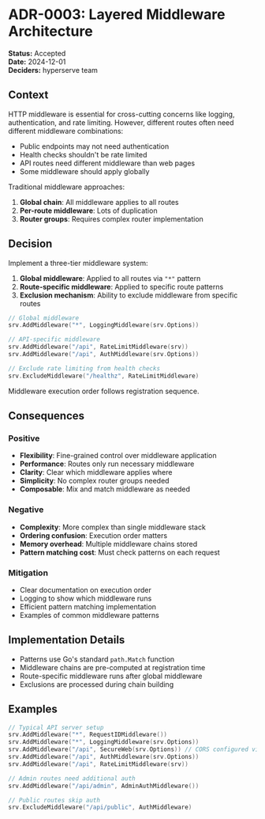# ADR-0003: Layered Middleware Architecture

**Status:** Accepted  
**Date:** 2024-12-01  
**Deciders:** hyperserve team  

## Context

HTTP middleware is essential for cross-cutting concerns like logging, authentication, and rate limiting. However, different routes often need different middleware combinations:
- Public endpoints may not need authentication
- Health checks shouldn't be rate limited
- API routes need different middleware than web pages
- Some middleware should apply globally

Traditional middleware approaches:
1. **Global chain**: All middleware applies to all routes
2. **Per-route middleware**: Lots of duplication
3. **Router groups**: Requires complex router implementation

## Decision

Implement a three-tier middleware system:
1. **Global middleware**: Applied to all routes via `"*"` pattern
2. **Route-specific middleware**: Applied to specific route patterns
3. **Exclusion mechanism**: Ability to exclude middleware from specific routes

```go
// Global middleware
srv.AddMiddleware("*", LoggingMiddleware(srv.Options))

// API-specific middleware  
srv.AddMiddleware("/api", RateLimitMiddleware(srv))
srv.AddMiddleware("/api", AuthMiddleware(srv.Options))

// Exclude rate limiting from health checks
srv.ExcludeMiddleware("/healthz", RateLimitMiddleware)
```

Middleware execution order follows registration sequence.

## Consequences

### Positive
- **Flexibility**: Fine-grained control over middleware application
- **Performance**: Routes only run necessary middleware
- **Clarity**: Clear which middleware applies where
- **Simplicity**: No complex router groups needed
- **Composable**: Mix and match middleware as needed

### Negative
- **Complexity**: More complex than single middleware stack
- **Ordering confusion**: Execution order matters
- **Memory overhead**: Multiple middleware chains stored
- **Pattern matching cost**: Must check patterns on each request

### Mitigation
- Clear documentation on execution order
- Logging to show which middleware runs
- Efficient pattern matching implementation
- Examples of common middleware patterns

## Implementation Details

- Patterns use Go's standard `path.Match` function
- Middleware chains are pre-computed at registration time
- Route-specific middleware runs after global middleware
- Exclusions are processed during chain building

## Examples

```go
// Typical API server setup
srv.AddMiddleware("*", RequestIDMiddleware())
srv.AddMiddleware("*", LoggingMiddleware(srv.Options))
srv.AddMiddleware("/api", SecureWeb(srv.Options)) // CORS configured via WithCORS or ServerOptions.CORS
srv.AddMiddleware("/api", AuthMiddleware(srv.Options))
srv.AddMiddleware("/api", RateLimitMiddleware(srv))

// Admin routes need additional auth
srv.AddMiddleware("/api/admin", AdminAuthMiddleware())

// Public routes skip auth
srv.ExcludeMiddleware("/api/public", AuthMiddleware)
```